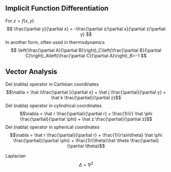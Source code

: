 ## Implicit Function Differentiation
For $z=f(x,y)$
$$
\frac{\partial y}{\partial x} = -\frac{\partial z/\partial x}{\partial z/\partial y}
$$
In another form, often used in thermodynamics
$$
\left(\frac{\partial A}{\partial B}\right)_C\left(\frac{\partial B}{\partial C}\right)_A\left(\frac{\partial C}{\partial A}\right)_B=-1
$$
## Vector Analysis
Del (nabla) operator in Cartisian coordinates
$$\nabla = \hat i\frac{\partial }{\partial x} + \hat j \frac{\partial}{\partial y} + \hat k \frac{\partial}{\partial z}$$
Del (nabla) operator in cylindrical coordinates
$$\nabla = \hat r \frac{\partial}{\partial r} + \frac{1}{r} \hat \phi \frac{\partial}{\partial \phi} + \hat z \frac{\partial}{\partial z}$$
Del (nabla) operator in spherical coordinates
$$\nabla = \hat r \frac{\partial}{\partial r} + \frac{1}{r\sin\theta} \hat \phi \frac{\partial}{\partial \phi} + \frac{1}{\theta}\hat \theta \frac{\partial}{\partial \theta}$$

Laplacian
$$\Delta = \nabla^2$$
